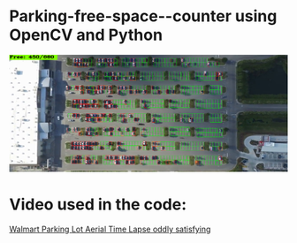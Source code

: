 # Parking-free-space--counter using OpenCV and Python

![space_counter](https://raw.githubusercontent.com/lilmarcin/parking-free-space--counter/master/parking_counter.png)

# Video used in the code:
[Walmart Parking Lot Aerial Time Lapse oddly satisfying](https://www.youtube.com/watch?v=IZ8NPmp0LPk)
